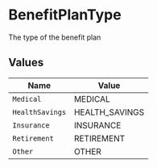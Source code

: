 # BenefitPlanType

The type of the benefit plan


## Values

| Name            | Value           |
| --------------- | --------------- |
| `Medical`       | MEDICAL         |
| `HealthSavings` | HEALTH_SAVINGS  |
| `Insurance`     | INSURANCE       |
| `Retirement`    | RETIREMENT      |
| `Other`         | OTHER           |